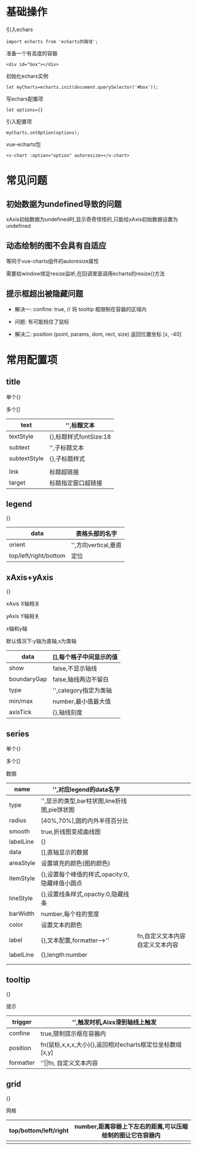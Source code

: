 # 基础操作

引入echars

```
import echarts from 'echarts的路径';
```

准备一个有高度的容器

```
<div id="box"></div>
```

初始化echars实例

```
let myCharts=echarts.init(document.querySelector('#box'));
```

写echars配置项

```
let options={}
```

引入配置项

```
myCharts.setOption(options);
```

vue-echarts包

```
<v-chart :option="option" autoresize></v-chart>
```

# 常见问题

## 初始数据为undefined导致的问题

xAxis初始数据为undefined时,显示奇奇怪怪的,只能给xAxis初始数据设置为undefined

## 动态绘制的图不会具有自适应

等同于vue-charts组件的autoresize属性

需要给window绑定resize监听,在回调里面调用echarts的resize()方法

## 提示框超出被隐藏问题

- 解决一: confine: true, // 将 tooltip 框限制在容器的区域内

- 问题: 有可能档住了鼠标

- 解决二: position (point, params, dom, rect, size) 返回位置坐标 [x, -40]

# 常用配置项

## title

单个{}

多个[]

| text         | '',标题文本            |
| ------------ | ------------------ |
| textStyle    | {},标题样式fontSize:18 |
| subtext      | '',子标题文本           |
| subtextStyle | {},子标题样式           |
|              |                    |
| link         | 标题超链接              |
| target       | 标题指定窗口超链接          |


## legend

{}

| data                  | 表格头部的名字          |
| --------------------- | ---------------- |
| orient                | '',方向vertical,垂直 |
| top/left/right/bottom | 定位               |


## xAxis+yAxis

{}

xAxis X轴相关

yAxis Y轴相关

x轴和y轴

默认情况下:y轴为直轴,x为类轴

| data        | [],每个格子中间显示的值    |
| ----------- | ---------------- |
| show        | false,不显示轴线      |
| boundaryGap | false,轴线两边不留白    |
| type        | '',category指定为类轴 |
| min/max     | number,最小值最大值    |
| axisTick    | {},轴线刻度          |


## series

单个{}

多个[]

数据

| name      | '',对应legend的data名字             |                   |
| --------- | ------------------------------ | ----------------- |
| type      | '',显示的类型,bar柱状图,line折线图,pie饼状图 |                   |
| radius    | [40%,70%],圆的内外半径百分比            |                   |
| smooth    | true,折线图变成曲线图                  |                   |
| labelLine | {}                             |                   |
| data      | [],直轴显示的数据                     |                   |
| areaStyle | 设置填充的颜色(图的颜色)                  |                   |
| itemStyle | {},设置每个峰值的样式,opacity:0,隐藏峰值小圆点 |                   |
| lineStyle | {},设置线条样式,opactiy:0,隐藏线条       |                   |
| barWidth  | number,每个柱的宽度                  |                   |
| color     | 设置文本的颜色                        |                   |
| label     | {},文本配置,formatter-->''         | fn,自定义文本内容自定义文本内容 |
| labelLine | {},length:number               |                   |
|           |                                |                   |
|           |                                |                   |


## tooltip

{}

提示

| trigger   | '',触发时机,Aixs滑到轴线上触发                       |
| --------- | ----------------------------------------- |
| confine   | true,限制提示框在容器内                            |
| position  | fn(鼠标,x,x,x,大小){},返回相对echarts框定位坐标数组[x,y] |
| formatter | ''\|\|fn, 自定义文本内容                         |


## grid

{}

网格

| top/bottom/left/right | number,距离容器上下左右的距离,可以压缩绘制的图让它在容器内 |
| --------------------- | --------------------------------- |
|                       |                                   |
